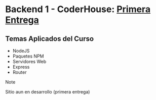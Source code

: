 # Backend 1 - CoderHouse: [Primera Entrega](https://github.com/ezeledesma/proyecto-backend-1)

## Temas Aplicados del Curso
* NodeJS
* Paquetes NPM
* Servidores Web
* Express
* Router

> [!NOTE]
> Sitio aun en desarrollo (primera entrega)
